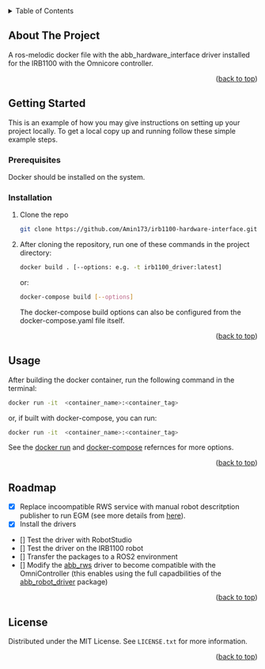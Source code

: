 <div id="top"></div>


<!-- TABLE OF CONTENTS -->
<details>
  <summary>Table of Contents</summary>
  <ol>
    <li>
      <a href="#about-the-project">About The Project</a>
      <ul>
        <li><a href="#built-with">Built With</a></li>
      </ul>
    </li>
    <li>
      <a href="#getting-started">Getting Started</a>
      <ul>
        <li><a href="#prerequisites">Prerequisites</a></li>
        <li><a href="#installation">Installation</a></li>
      </ul>
    </li>
    <li><a href="#usage">Usage</a></li>
    <li><a href="#roadmap">Roadmap</a></li>
    <li><a href="#contributing">Contributing</a></li>
    <li><a href="#license">License</a></li>
    <li><a href="#contact">Contact</a></li>
    <li><a href="#acknowledgments">Acknowledgments</a></li>
  </ol>
</details>


<!-- ABOUT THE PROJECT -->
## About The Project

A ros-melodic docker file with the abb_hardware_interface driver installed for the IRB1100 with the Omnicore controller.

<p align="right">(<a href="#top">back to top</a>)</p>


<!-- GETTING STARTED -->
## Getting Started

This is an example of how you may give instructions on setting up your project locally.
To get a local copy up and running follow these simple example steps.

### Prerequisites

Docker should be installed on the system.

### Installation

1. Clone the repo
    ```sh
    git clone https://github.com/Amin173/irb1100-hardware-interface.git
    ```
2. After cloning the repository, run one of these commands in the project directory:
    ```sh
    docker build . [--options: e.g. -t irb1100_driver:latest]
    ```
   or:
    ```sh
    docker-compose build [--options]
    ```
   The docker-compose build options can also be configured from the docker-compose.yaml file itself.

<p align="right">(<a href="#top">back to top</a>)</p>



<!-- USAGE EXAMPLES -->
## Usage

After building the docker container, run the following command in the terminal:
   ```sh
   docker run -it  <container_name>:<container_tag>
   ```
or, if built with docker-compose, you can run:
   ```sh
   docker run -it  <container_name>:<container_tag>
   ```
See the [docker run](https://docs.docker.com/engine/reference/run/) and [docker-compose](https://docs.docker.com/compose/reference/) refernces for more options. 
<p align="right">(<a href="#top">back to top</a>)</p>


<!-- ROADMAP -->
## Roadmap

- [x] Replace incoompatible RWS service with manual robot descritption publisher to run EGM (see more details from [here](https://githubmemory.com/repo/ros-industrial/abb_robot_driver/issues/33?page=2)).
- [x] Install the drivers
- [] Test the driver with RobotStudio
- [] Test the driver on the IRB1100 robot
- [] Transfer the packages to a ROS2 environment
- [] Modify the [abb_rws](https://github.com/ros-industrial/abb_librws) driver to become compatible with the OmniController (this enables using the full capadbilities of the [abb_robot_driver](https://github.com/ros-industrial/abb_robot_driver) package)

<p align="right">(<a href="#top">back to top</a>)</p>


<!-- LICENSE -->
## License

Distributed under the MIT License. See `LICENSE.txt` for more information.

<p align="right">(<a href="#top">back to top</a>)</p>

